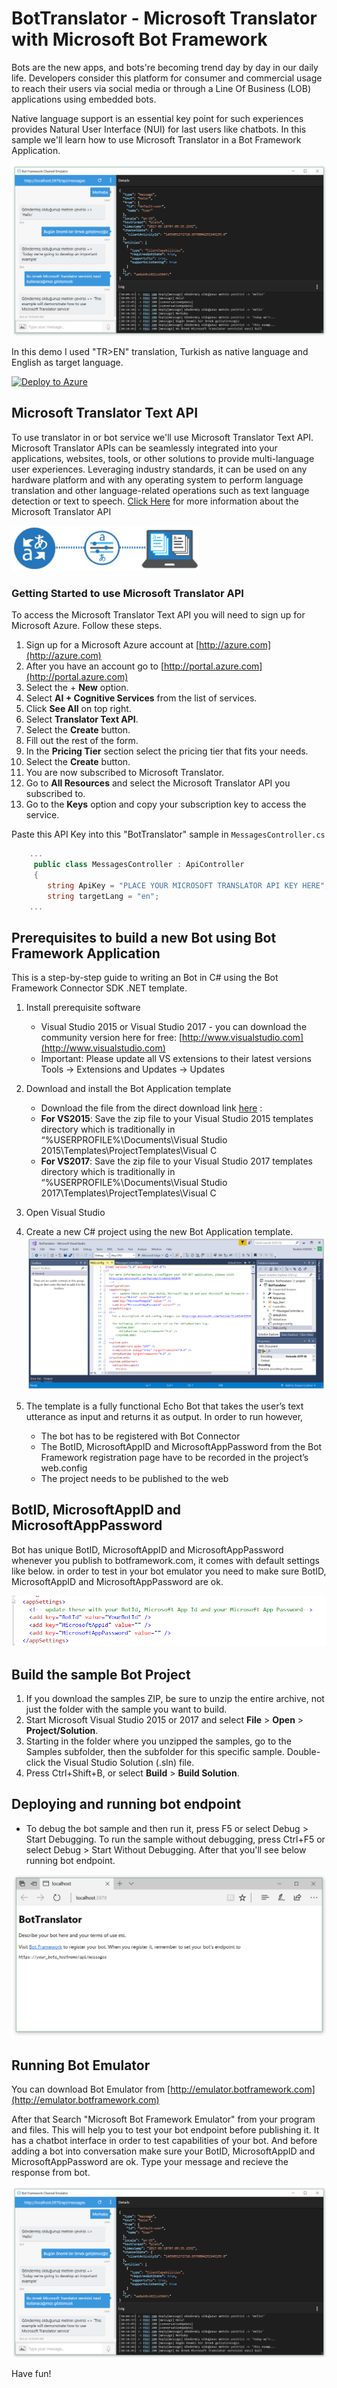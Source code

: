 # BotTranslator - Microsoft Translator with Microsoft Bot Framework

Bots are the new apps, and bots're becoming trend day by day in our daily life. Developers consider this platform for consumer and commercial usage to reach their users via social media or through a Line Of Business (LOB) applications using embedded bots.

Native language support is an essential key point for such experiences provides Natural User Interface (NUI) for last users like chatbots. In this sample we'll learn how to use Microsoft Translator in a Bot Framework Application.

![](./ScreenShots/BotEmulator.png)


In this demo I used "TR>EN" translation, Turkish as native language and English as target language.

[![Deploy to Azure][Deploy Button]][Deploy BotTranslator]

[Deploy Button]: https://azuredeploy.net/deploybutton.png
[Deploy BotTranslator]: https://azuredeploy.net

## Microsoft Translator Text API
To use translator in or bot service we'll use Microsoft Translator Text API. Microsoft Translator APIs can be seamlessly integrated into your applications, websites, tools, or other solutions to provide multi-language user experiences. Leveraging industry standards, it can be used on any hardware platform and with any operating system to perform language translation and other language-related operations such as text language detection or text to speech. [Click Here](https://www.microsoft.com/en-us/translator) for more information about the Microsoft Translator API


<img src="./ScreenShots/CustomTranslationSystems.png" width="300" alt="Microsoft Translator with BotFramework"> 

### Getting Started to use Microsoft Translator API
To access the Microsoft Translator Text API you will need to sign up for Microsoft Azure. Follow these steps.
1. Sign up for a Microsoft Azure account at [http://azure.com](http://azure.com)
1. After you have an account go to [http://portal.azure.com](http://portal.azure.com)
1. Select the + **New** option.
1. Select **AI + Cognitive Services** from the list of services.
1. Click **See All** on top right.
1. Select **Translator Text API**.
1. Select the **Create** button.
1. Fill out the rest of the form. 
1. In the **Pricing Tier** section select the pricing tier that fits your needs.
1. Select the **Create** button.
1. You are now subscribed to Microsoft Translator.
1. Go to **All Resources** and select the Microsoft Translator API you subscribed to.
1. Go to the **Keys** option and copy your subscription key to access the service.

Paste this API Key into this "BotTranslator" sample in `MessagesController.cs`
```cs
    ...
     public class MessagesController : ApiController
     {
        string ApiKey = "PLACE YOUR MICROSOFT TRANSLATOR API KEY HERE";
        string targetLang = "en";
    ...
```

## Prerequisites to build a new Bot using Bot Framework Application
This is a step-by-step guide to writing an Bot in C# using the Bot Framework Connector SDK .NET template.

1. Install prerequisite software
    * Visual Studio 2015 or Visual Studio 2017  - you can download the community version here for free: [http://www.visualstudio.com](http://www.visualstudio.com)
    * Important: Please update all VS extensions to their latest versions Tools -> Extensions and Updates -> Updates

2. Download and install the Bot Application template 
    * Download the file from the direct download link [here](http://aka.ms/bf-bc-vstemplate) :
    * **For VS2015**: Save the zip file to your Visual Studio 2015 templates directory which is traditionally in “%USERPROFILE%\Documents\Visual Studio 2015\Templates\ProjectTemplates\Visual C
    * **For VS2017**: Save the zip file to your Visual Studio 2017 templates directory which is traditionally in “%USERPROFILE%\Documents\Visual Studio 2017\Templates\ProjectTemplates\Visual C

3. Open Visual Studio

4. Create a new C# project using the new Bot Application template.
![](ScreenShots/VSBotTemplate.png)

5. The template is a fully functional Echo Bot that takes the user’s text utterance as input and returns it as output. In order to run however, 
    * The bot has to be registered with Bot Connector
    * The BotID, MicrosoftAppID and MicrosoftAppPassword from the Bot Framework registration page have to be recorded in the project’s web.config
    * The project needs to be published to the web

## BotID, MicrosoftAppID and MicrosoftAppPassword
Bot has unique BotID, MicrosoftAppID and MicrosoftAppPassword whenever you publish to botframework.com, it comes with default settings like below. in order to test in your bot emulator you need to make sure BotID, MicrosoftAppID and MicrosoftAppPassword are ok.

![](ScreenShots/VSBotWebConfig.png) 

## Build the sample Bot Project
1. If you download the samples ZIP, be sure to unzip the entire archive, not just the folder with the sample you want to build. 
2. Start Microsoft Visual Studio 2015 or 2017 and select **File** \> **Open** \> **Project/Solution**.
3. Starting in the folder where you unzipped the samples, go to the Samples subfolder, then the subfolder for this specific sample. Double-click the Visual Studio Solution (.sln) file.
4. Press Ctrl+Shift+B, or select **Build** \> **Build Solution**.

## Deploying and running bot endpoint
- To debug the bot sample and then run it, press F5 or select Debug >  Start Debugging. To run the sample without debugging, press Ctrl+F5 or select Debug > Start Without Debugging. After that you'll see below running bot endpoint.

![](ScreenShots/BotAppRun.png)

## Running Bot Emulator
You can download Bot Emulator from [http://emulator.botframework.com](http://emulator.botframework.com)

After that Search "Microsoft Bot Framework Emulator" from your program and files. This will help you to test your bot endpoint before publishing it. It has a chatbot interface in order to test capabilities of your bot. And before adding a bot into conversation make sure your BotID, MicrosoftAppID and MicrosoftAppPassword are ok. Type your message and recieve the response from bot.

![](ScreenShots/BotEmulator.png)

Have fun!